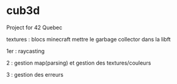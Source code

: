# cub3d
Project for 42 Quebec

textures : blocs minecraft
mettre le garbage collector dans la libft


 1er : raycasting 

 2 : gestion map(parsing) et gestion des textures/couleurs

 3 : gestion des erreurs 
